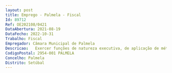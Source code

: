```yaml
--- 
layout: post
title: Emprego - Palmela - Fiscal
Id: 89712
Ref: OE202108/0421
DataAbertura: 2021-08-19
DataFecho: 2022-10-31
Trabalho: Fiscal
Empregador: Câmara Municipal de Palmela
Descricao:   Exercer funções de natureza executiva, de aplicação de métodos e processos,com base em diretivas bem definidas e instruções gerais, no domínio de atuaçãoda unidade orgânica   Fiscalizar e cumprir os regulamentos, posturas municipais e demais dispositivoslegais relativos a áreas de ocupação da via pública, publicidade, trânsito, obrasparticulares, abertura e funcionamento de estabelecimentos comerciais ouindustriais, preservação do ambiente natural, deposição, remoção, transporte,preservação do património e fiscalização preventiva do território   Prestar informação sobre situações de facto com vista à instrução de processosmunicipais nas áreas da sua atuação específica   Zelar pelas instalações e equipamentos afetos à sua atividade, garantindo asua funcionalidade e atualização em função de necessidades objetivas   Autocondução sempre que necessário para a satisfação das necessidades doserviço, desde que devidamente habilitado para o efeito.
CodigoPostal: 2954-001 PALMELA
Concelho: Palmela
Distrito: Setúbal
--- 
```

